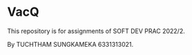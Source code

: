 # VacQ

This repository is for assignments of SOFT DEV PRAC 2022/2. 

By TUCHTHAM SUNGKAMEKA 6331313021.
